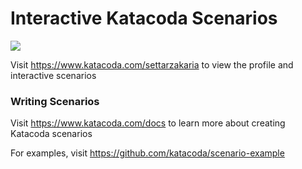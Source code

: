 # Interactive Katacoda Scenarios

[![](http://shields.katacoda.com/katacoda/settarzakaria/count.svg)](https://www.katacoda.com/settarzakaria "Get your profile on Katacoda.com")

Visit https://www.katacoda.com/settarzakaria to view the profile and interactive scenarios

### Writing Scenarios
Visit https://www.katacoda.com/docs to learn more about creating Katacoda scenarios

For examples, visit https://github.com/katacoda/scenario-example
